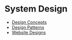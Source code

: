 # System Design

-   [Design Concepts](design_concepts/index.md)
-   [Design Patterns](design_patterns/index.md)
-   [Website Designs](website_designs/index.md)
